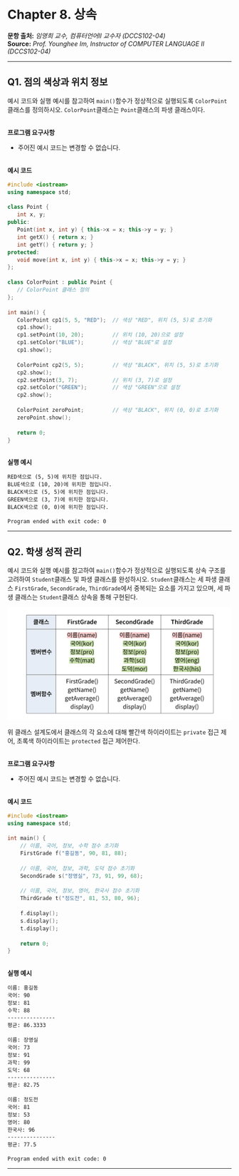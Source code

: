 # Chapter 8. 상속

**문항 출처:** *임영희 교수, 컴퓨터언어Ⅱ 교수자 (DCCS102-04)* <br>
**Source:** *Prof. Younghee&nbsp;Im, Instructor of COMPUTER LANGUAGE Ⅱ (DCCS102-04)*

---

## Q1. 점의 색상과 위치 정보

예시 코드와 실행 예시를 참고하여 `main()`함수가 정상적으로 실행되도록 `ColorPoint`클래스를 정의하시오. `ColorPoint`클래스는 `Point`클래스의 파생 클래스이다.


<br>**프로그램 요구사항**

- 주어진 예시 코드는 변경할 수 없습니다.


<br>**예시 코드**

```cpp
#include <iostream>
using namespace std;

class Point {
   int x, y;
public:
   Point(int x, int y) { this->x = x; this->y = y; }
   int getX() { return x; }
   int getY() { return y; }
protected:
   void move(int x, int y) { this->x = x; this->y = y; }
};

class ColorPoint : public Point {
   // ColorPoint 클래스 정의
};

int main() {
   ColorPoint cp1(5, 5, "RED");  // 색상 "RED", 위치 (5, 5)로 초기화
   cp1.show();
   cp1.setPoint(10, 20);         // 위치 (10, 20)으로 설정
   cp1.setColor("BLUE");         // 색상 "BLUE"로 설정
   cp1.show();

   ColorPoint cp2(5, 5);         // 색상 "BLACK", 위치 (5, 5)로 초기화
   cp2.show();
   cp2.setPoint(3, 7);           // 위치 (3, 7)로 설정
   cp2.setColor("GREEN");        // 색상 "GREEN"으로 설정
   cp2.show();

   ColorPoint zeroPoint;         // 색상 "BLACK", 위치 (0, 0)로 초기화
   zeroPoint.show();

   return 0;
}
```


<br>**실행 예시**

```text
RED색으로 (5, 5)에 위치한 점입니다.
BLUE색으로 (10, 20)에 위치한 점입니다.
BLACK색으로 (5, 5)에 위치한 점입니다.
GREEN색으로 (3, 7)에 위치한 점입니다.
BLACK색으로 (0, 0)에 위치한 점입니다.

Program ended with exit code: 0
```



---

## Q2. 학생 성적 관리

예시 코드와 실행 예시를 참고하여 `main()`함수가 정상적으로 실행되도록 상속 구조를 고려하여 `Student`클래스 및 파생 클래스를 완성하시오. `Student`클래스는 세 파생 클래스 `FirstGrade`, `SecondGrade`, `ThirdGrade`에서 중복되는 요소를 가지고 있으며, 세 파생 클래스는 `Student`클래스 상속을 통해 구현된다.

![FirstGrade, SecondGrade, ThirdGrade 클래스에 관한 설명이 담긴 사진. 각 클래스는 멤버변수로 이름, 과목별 성적을 가지고 있으며 멤버함수로 생성자, 소멸자, 이름과 성적 평균에 대한 get함수, 성적 출력 함수를 가지고 있다.](/src/images/C08_A10204-1_1.png)

위 클래스 설계도에서 클래스의 각 요소에 대해 빨간색 하이라이트는 `private` 접근 제어, 초록색 하이라이트는 `protected` 접근 제어한다.


<br>**프로그램 요구사항**

- 주어진 예시 코드는 변경할 수 없습니다.


<br>**예시 코드**

```cpp
#include <iostream>
using namespace std;

int main() {
    // 이름, 국어, 정보, 수학 점수 초기화
    FirstGrade f("홍길동", 90, 81, 88);

    // 이름, 국어, 정보, 과학, 도덕 점수 초기화
    SecondGrade s("장영실", 73, 91, 99, 68);
    
    // 이름, 국어, 정보, 영어, 한국사 점수 초기화
    ThirdGrade t("정도전", 81, 53, 80, 96);
    
    f.display();
    s.display();
    t.display();
    
    return 0;
}
```


<br>**실행 예시**

```text
이름: 홍길동
국어: 90
정보: 81
수학: 88
---------------
평균: 86.3333

이름: 장영실
국어: 73
정보: 91
과학: 99
도덕: 68
---------------
평균: 82.75

이름: 정도전
국어: 81
정보: 53
영어: 80
한국사: 96
---------------
평균: 77.5

Program ended with exit code: 0
```



---
